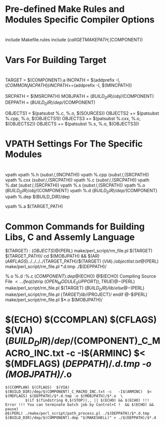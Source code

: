 #
# Pre-defined Make Rules and Modules Specific Compiler Options
#
include Makefile.rules
include $(call GETMAKEPATH,$(COMPONENT))

#
# Vars For Building Target
#
TARGET				= $(COMPONENT).a
INCPATH 			= $(addprefix -I, $(COMMON_INCPATH))
INCPATH				+=$(addprefix -I, $(MINCPATH))

SRCPATH 			= $(MSRCPATH)
MOBJPATH			= $(BUILD_DIR)/obj/$(COMPONENT)
DEPPATH				= $(BUILD_DIR)/dep/$(COMPONENT)

OBJECTS1 			= $(patsubst %.c, %.o, $(SOURCES))
OBJECTS2 			+= $(patsubst %.cpp, %.o, $(OBJECTS1))
OBJECTS3 			+= $(patsubst %.cxx, %.o, $(OBJECTS2))
OBJECTS 			+= $(patsubst %.s, %.o, $(OBJECTS3))

#
# VPATH Settings For The Specific Modules
#
vpath
vpath %.h        $(subst \,/,$(INCPATH))
vpath %.cpp      $(subst \,/,$(SRCPATH))
vpath %.cxx      $(subst \,/,$(SRCPATH))
vpath %.c        $(subst \,/,$(SRCPATH))
vpath %.dat      $(subst \,/,$(SRCPATH))
vpath %.s        $(subst \,/,$(SRCPATH))
vpath %.o        $(BUILD_DIR)/obj/$(COMPONENT)
vpath %.d        $(BUILD_DIR)/dep/$(COMPONENT)
vpath %.dep      $(BUILD_DIR)/dep

vpath %.a        $(TARGET_PATH)


# Common Commands for Building Libs, C and Assemly Language


$(TARGET) : $(OBJECTS)
	@$(PERL) make/perl_script/rm_file.pl $(TARGET) $(TARGET_PATH)/
	cd $(MOBJPATH) && $(AR) $(ARFLAGS) ../../../../$(TARGET_PATH)/$(TARGET)  $(VIA) ./objectlist.txt
	@$(PERL) make/perl_script/rm_file.pl *.d.tmp ./$(DEPPATH)/

%.o %.d :%.c $(COMPONENT).dep
	@$(ECHO)
	@$(ECHO) Compiling Source File $<...
ifeq ($(strip $(OPEN_MODULE_SUPPORT)),TRUE)
	@-$(PERL) make/perl_script/rm_file.pl $(TARGET) $(BUILD_DIR)/lib/
else
	@-$(PERL) make/perl_script/rm_file.pl $(TARGET) lib/$(PROJECT)/
endif
	@-$(PERL) make/perl_script/rm_file.pl $*.o $(MOBJPATH)/
#	$(ECHO) $(CCOMPLAN) $(CFLAGS)  $(VIA) $(BUILD_DIR)/dep/$(COMPONENT)_C_MACRO_INC.txt -c   -I$(ARMINC)  $<  $(MDFLAGS) $(DEPPATH)/$*.d.tmp -o $(MOBJPATH)/$*.o
	$(CCOMPLAN) $(CFLAGS)  $(VIA) $(BUILD_DIR)/dep/$(COMPONENT)_C_MACRO_INC.txt -c   -I$(ARMINC)  $<  $(MDFLAGS) $(DEPPATH)/$*.d.tmp -o $(MOBJPATH)/$*.o  \
             $(if $(findstring 0,$(STOP)),, || $(ECHO) && $(ECHO) !!! Error !!! You can terminate batch job by Control+C !  && $(ECHO) && pause)
	@$(PERL) ./make/perl_script/path_process.pl ./$(DEPPATH)/$*.d.tmp  $(BUILD_DIR)/dep/$(COMPONENT).dep "$(MAKESHELL)" > ./$(DEPPATH)/$*.d